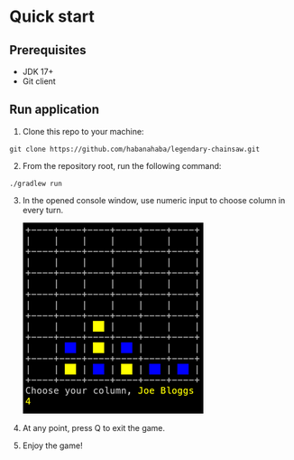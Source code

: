 # Quick start

## Prerequisites
- JDK 17+
- Git client

## Run application

1. Clone this repo to your machine:
```shell
git clone https://github.com/habanahaba/legendary-chainsaw.git
```

2. From the repository root, run the following command:
```shell
./gradlew run
```

3. In the opened console window, use numeric input to choose column in every turn.

    ![screenshot.png](screenshot.png)
4. At any point, press Q to exit the game.
5. Enjoy the game!